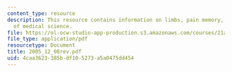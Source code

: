 ```yaml
---
content_type: resource
description: This resource contains information on limbs, pain memory, and structure
  of medical science.
file: https://ol-ocw-studio-app-production.s3.amazonaws.com/courses/21a-260-culture-embodiment-and-the-senses-fall-2005/4caa3623385bdf105273a5a0475dd454_2005_12_08rev.pdf
file_type: application/pdf
resourcetype: Document
title: 2005_12_08rev.pdf
uid: 4caa3623-385b-df10-5273-a5a0475dd454
---
```

